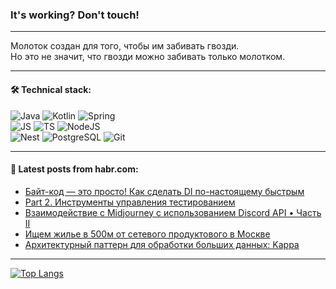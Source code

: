 ### It's working? Don't touch!

---
Молоток создан для того, чтобы им забивать гвозди. <br>
Но это не значит, что гвозди можно забивать только молотком.

---

#### 🛠️ Technical stack:

![Java](https://img.shields.io/badge/Java-informational?logo=Oracle&style=flat&logoColor=white&color=FF4500)
![Kotlin](https://img.shields.io/badge/Kotlin-informational?logo=Kotlin&style=flat&logoColor=white&color=774D97)
![Spring](https://img.shields.io/badge/SpringBoot-informational?logo=SpringBoot&style=flat&logoColor=white&color=6DB33F) <br>
![JS](https://img.shields.io/badge/JS-informational?logo=javaScript&style=flat&logoColor=black&color=F7Df1E)
![TS](https://img.shields.io/badge/TypeScript-informational?logo=typeScript&style=flat&logoColor=black&color=0667A8)
![NodeJS](https://img.shields.io/badge/NodeJS-informational?logo=node.js&style=flat&logoColor=white&color=70A760) <br>
![Nest](https://img.shields.io/badge/NestJS-informational?logo=NestJS&style=flat&logoColor=white&color=E0234E)
![PostgreSQL](https://img.shields.io/badge/PostgreSQL-informational?logo=PostgreSQL&style=flat&logoColor=white&color=DAA520)
![Git](https://img.shields.io/badge/Git-informational?logo=git&style=flat&logoColor=white&color=778899)

___

#### 💬 Latest posts from habr.com:

<!-- BLOG-POST-LIST:START -->
- [Байт-код — это просто! Как сделать DI по-настоящему быстрым](https://habr.com/ru/companies/yandex/articles/770800/?utm_source=habrahabr&utm_medium=rss&utm_campaign=770800)
- [Part 2. Инструменты управления тестированием](https://habr.com/ru/articles/771138/?utm_source=habrahabr&utm_medium=rss&utm_campaign=771138)
- [Взаимодействие с Midjourney с использованием Discord API • Часть II](https://habr.com/ru/articles/771178/?utm_source=habrahabr&utm_medium=rss&utm_campaign=771178)
- [Ищем жилье в 500м от сетевого продуктового в Москве](https://habr.com/ru/articles/771184/?utm_source=habrahabr&utm_medium=rss&utm_campaign=771184)
- [Архитектурный паттерн для обработки больших данных: Kappa](https://habr.com/ru/companies/otus/articles/769350/?utm_source=habrahabr&utm_medium=rss&utm_campaign=769350)
<!-- BLOG-POST-LIST:END -->

---
[![Top Langs](https://github-readme-stats-git-master-advtsetting-gmailcom.vercel.app/api/top-langs/?username=zloylis&langs_count=10&hide_title=false&title_color=e6edf3&size_weight=0.5&count_weight=0.5&layout=compact&hide_border=true&theme=dracula)](https://github.com/zloylis)

<!-- ![GitHub stats](https://github-readme-stats-git-master-advtsetting-gmailcom.vercel.app/api?username=zloylis&show_icons=true&hide_border=true&theme=dracula&hide_title=true&include_all_commits=true&count_private=true&hide=contribs&hide_rank=true) -->
